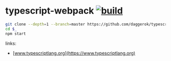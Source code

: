 typescript-webpack [![build](https://travis-ci.org/daggerok/typescript-webpack.svg?branch=master)](https://travis-ci.org/daggerok/typescript-webpack)
==================

```bash
git clone --depth=1 --branch=master https://github.com/daggerok/typescript-webpack.git typescript-webpack
cd $_
npm start
```

links:

- [www.typescriptlang.org](https://www.typescriptlang.org)
